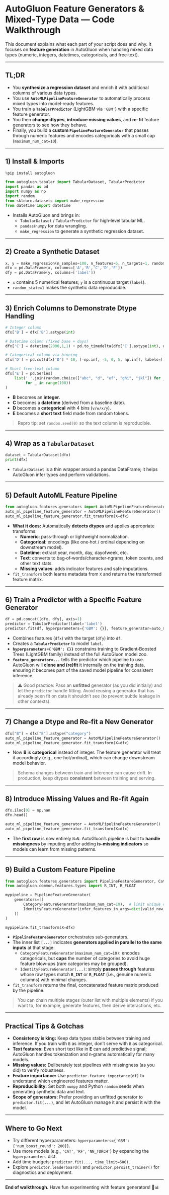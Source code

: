 # AutoGluon Feature Generators & Mixed‑Type Data — Code Walkthrough

This document explains what each part of your script does and why. It focuses on **feature generation** in AutoGluon when handling mixed data types (numeric, integers, datetimes, categoricals, and free‑text).

---

## TL;DR

- You **synthesize a regression dataset** and enrich it with additional columns of various data types.
- You use **`AutoMLPipelineFeatureGenerator`** to automatically process mixed types into model‑ready features.
- You train a **`TabularPredictor`** (LightGBM via `'GBM'`) with a specific feature generator.
- You then **change dtypes**, **introduce missing values**, and **re‑fit** feature generators to see how they behave.
- Finally, you build a **custom `PipelineFeatureGenerator`** that passes through numeric features and encodes categoricals with a small cap (`maximum_num_cat=10`).

---

## 1) Install & Imports

```python
%pip install autogluon

from autogluon.tabular import TabularDataset, TabularPredictor
import pandas as pd
import numpy as np
import random
from sklearn.datasets import make_regression
from datetime import datetime
```

- Installs AutoGluon and brings in:
  - `TabularDataset` / `TabularPredictor` for high‑level tabular ML.
  - `pandas`/`numpy` for data wrangling.
  - `make_regression` to generate a synthetic regression dataset.

---

## 2) Create a Synthetic Dataset

```python
x, y = make_regression(n_samples=100, n_features=5, n_targets=1, random_state=1)
dfx = pd.DataFrame(x, columns=['A','B','C','D','E'])
dfy = pd.DataFrame(y, columns=['label'])
```

- `x` contains 5 numerical features; `y` is a continuous target (`label`).
- `random_state=1` makes the synthetic data reproducible.

---

## 3) Enrich Columns to Demonstrate Dtype Handling

```python
# Integer column
dfx['B'] = dfx['B'].astype(int)

# Datetime column (fixed base + days)
dfx['C'] = datetime(2000,1,1) + pd.to_timedelta(dfx['C'].astype(int), unit='D')

# Categorical column via binning
dfx['D'] = pd.cut(dfx['D'] * 10, [-np.inf, -5, 0, 5, np.inf], labels=['v','w','x','y'])

# Short free-text column
dfx['E'] = pd.Series(
    list(' '.join(random.choice(["abc", "d", "ef", "ghi", "jkl"]) for _ in range(4))
         for _ in range(100))
)
```

- **B** becomes an **integer**.
- **C** becomes a **datetime** (derived from a baseline date).
- **D** becomes a **categorical** with 4 bins (`v/w/x/y`).
- **E** becomes a **short text** field made from random tokens.

> Repro tip: set `random.seed(0)` so the text column is reproducible.

---

## 4) Wrap as a `TabularDataset`

```python
dataset = TabularDataset(dfx)
print(dfx)
```

- `TabularDataset` is a thin wrapper around a pandas DataFrame; it helps AutoGluon infer types and perform validations.

---

## 5) Default AutoML Feature Pipeline

```python
from autogluon.features.generators import AutoMLPipelineFeatureGenerator
auto_ml_pipeline_feature_generator = AutoMLPipelineFeatureGenerator()
auto_ml_pipeline_feature_generator.fit_transform(X=dfx)
```

- **What it does:** Automatically **detects dtypes** and applies appropriate transforms:
  - **Numeric**: pass‑through or lightweight normalization.
  - **Categorical**: encodings (like one‑hot / ordinal depending on downstream model).
  - **Datetime**: extract year, month, day, dayofweek, etc.
  - **Text**: converts to bag‑of‑words/character‑ngrams, token counts, and other text stats.
  - **Missing values**: adds indicator features and safe imputations.
- `fit_transform` both learns metadata from `X` and returns the transformed feature matrix.

---

## 6) Train a Predictor with a Specific Feature Generator

```python
df = pd.concat([dfx, dfy], axis=1)
predictor = TabularPredictor(label='label')
predictor.fit(df, hyperparameters={'GBM': {}}, feature_generator=auto_ml_pipeline_feature_generator)
```

- Combines features (`dfx`) with the target (`dfy`) into `df`.
- Creates a **`TabularPredictor`** to model `label`.
- **`hyperparameters={'GBM': {}}`** constrains training to Gradient‑Boosted Trees (LightGBM family) instead of the full AutoGluon model zoo.
- **`feature_generator=...`** tells the predictor which pipeline to use. AutoGluon will **clone and (re)fit** it internally on the training data, ensuring it becomes part of the saved model pipeline for consistent inference.

> ⚠️ Good practice: Pass an **unfitted** generator (as you did initially) and let the `predictor` handle fitting. Avoid reusing a generator that has already been fit on data it shouldn’t see (to prevent subtle leakage in other contexts).

---

## 7) Change a Dtype and Re‑fit a New Generator

```python
dfx["B"] = dfx["B"].astype("category")
auto_ml_pipeline_feature_generator = AutoMLPipelineFeatureGenerator()
auto_ml_pipeline_feature_generator.fit_transform(X=dfx)
```

- Now **B** is **categorical** instead of integer. The feature generator will treat it accordingly (e.g., one‑hot/ordinal), which can change downstream model behavior.

> Schema changes between train and inference can cause drift. In production, keep dtypes **consistent** between training and serving.

---

## 8) Introduce Missing Values and Re‑fit Again

```python
dfx.iloc[0] = np.nan
dfx.head()

auto_ml_pipeline_feature_generator = AutoMLPipelineFeatureGenerator()
auto_ml_pipeline_feature_generator.fit_transform(X=dfx)
```

- The **first row** is now entirely `NaN`. AutoGluon’s pipeline is built to **handle missingness** by imputing and/or adding **is‑missing indicators** so models can learn from missing patterns.

---

## 9) Build a Custom Feature Pipeline

```python
from autogluon.features.generators import PipelineFeatureGenerator, CategoryFeatureGenerator, IdentityFeatureGenerator
from autogluon.common.features.types import R_INT, R_FLOAT

mypipeline = PipelineFeatureGenerator(
    generators=[[
        CategoryFeatureGenerator(maximum_num_cat=10),  # limit unique categories processed
        IdentityFeatureGenerator(infer_features_in_args=dict(valid_raw_types=[R_INT, R_FLOAT])),
    ]]
)

mypipeline.fit_transform(X=dfx)
```

- **`PipelineFeatureGenerator`** orchestrates sub‑generators.
- The inner list `[...]` indicates **generators applied in parallel to the same inputs** at that stage:
  - `CategoryFeatureGenerator(maximum_num_cat=10)`: encodes categoricals, but **caps** the number of categories to avoid huge feature blow‑ups (rare categories may be grouped).
  - `IdentityFeatureGenerator(...)`: simply **passes through** features whose raw types match **`R_INT`** or **`R_FLOAT`** (i.e., genuine numeric columns) with minimal changes.
- `fit_transform` returns the final, concatenated feature matrix produced by the pipeline.

> You can chain multiple stages (outer list with multiple elements) if you want to, for example, generate features, then derive interactions, etc.

---

## Practical Tips & Gotchas

- **Consistency is king:** Keep data types stable between training and inference. If you train with `B` as integer, don’t serve with `B` as categorical.
- **Text features:** Even short text like in **E** can add predictive signal; AutoGluon handles tokenization and n‑grams automatically for many models.
- **Missing values:** Deliberately test pipelines with missingness (as you did) to verify robustness.
- **Feature importance:** Use `predictor.feature_importance(df)` to understand which engineered features matter.
- **Reproducibility:** Set both `numpy` and Python `random` seeds when generating synthetic data and text.
- **Scope of generators:** Prefer providing an unfitted generator to `predictor.fit(...)`, and let AutoGluon manage it and persist it with the model.

---

## Where to Go Next

- Try different hyperparameters: `hyperparameters={'GBM': {'num_boost_round': 200}}`.
- Use more models (e.g., `'CAT'`, `'RF'`, `'NN_TORCH'`) by expanding the `hyperparameters` dict.
- Add time budgets: `predictor.fit(..., time_limit=600)`.
- Explore `predictor.leaderboard()` and `predictor.persist_trainer()` for diagnostics and deployment.

---

**End of walkthrough.** Have fun experimenting with feature generators! 🔧📊

